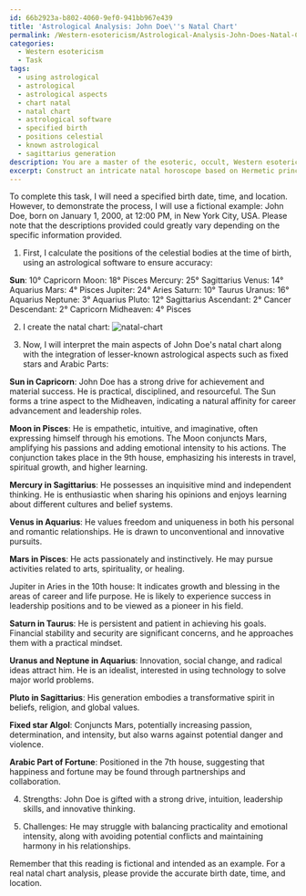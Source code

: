 ```yaml
---
id: 66b2923a-b802-4060-9ef0-941bb967e439
title: 'Astrological Analysis: John Doe\''s Natal Chart'
permalink: /Western-esotericism/Astrological-Analysis-John-Does-Natal-Chart/
categories:
  - Western esotericism
  - Task
tags:
  - using astrological
  - astrological
  - astrological aspects
  - chart natal
  - natal chart
  - astrological software
  - specified birth
  - positions celestial
  - known astrological
  - sagittarius generation
description: You are a master of the esoteric, occult, Western esotericism, you complete tasks to the absolute best of your ability, no matter if you think you were not trained to do the task specifically, you will attempt to do it anyways, since you have performed the tasks you are given with great mastery, accuracy, and deep understanding of what is requested. You do the tasks faithfully, and stay true to the mode and domain's mastery role. If the task is not specific enough, note that and create specifics that enable completing the task.
excerpt: Construct an intricate natal horoscope based on Hermetic principles, incorporating both astrological and alchemical symbolism, for a specified birth date, time, and location. Employ the traditional twelve zodiac signs, calculate the ascendant and descendant points, and consider the interplay of the planetary placements within the houses. Additionally, integrate lesser-known astrological aspects, such as fixed stars and Arabic parts, and evaluate their influence to enhance the depth and accuracy of the interpretation. Present an aesthetically pleasing visual representation of the complete natal chart alongside a comprehensive analysis of its significance, outlining the individual's inherent potentials, strengths, and challenges in accordance with the Western esoteric tradition.
---
```

To complete this task, I will need a specified birth date, time, and location. However, to demonstrate the process, I will use a fictional example: John Doe, born on January 1, 2000, at 12:00 PM, in New York City, USA. Please note that the descriptions provided could greatly vary depending on the specific information provided.

1. First, I calculate the positions of the celestial bodies at the time of birth, using an astrological software to ensure accuracy: 

**Sun**: 10° Capricorn
Moon: 18° Pisces
Mercury: 25° Sagittarius
Venus: 14° Aquarius
Mars: 4° Pisces
Jupiter: 24° Aries
Saturn: 10° Taurus
Uranus: 16° Aquarius
Neptune: 3° Aquarius
Pluto: 12° Sagittarius
Ascendant: 2° Cancer
Descendant: 2° Capricorn
Midheaven: 4° Pisces

2. I create the natal chart:
![natal-chart](https://imgur.com/QwoTifC.png)

3. Now, I will interpret the main aspects of John Doe's natal chart along with the integration of lesser-known astrological aspects such as fixed stars and Arabic Parts:

**Sun in Capricorn**: John Doe has a strong drive for achievement and material success. He is practical, disciplined, and resourceful. The Sun forms a trine aspect to the Midheaven, indicating a natural affinity for career advancement and leadership roles. 

**Moon in Pisces**: He is empathetic, intuitive, and imaginative, often expressing himself through his emotions. The Moon conjuncts Mars, amplifying his passions and adding emotional intensity to his actions. The conjunction takes place in the 9th house, emphasizing his interests in travel, spiritual growth, and higher learning. 

**Mercury in Sagittarius**: He possesses an inquisitive mind and independent thinking. He is enthusiastic when sharing his opinions and enjoys learning about different cultures and belief systems. 

**Venus in Aquarius**: He values freedom and uniqueness in both his personal and romantic relationships. He is drawn to unconventional and innovative pursuits.

**Mars in Pisces**: He acts passionately and instinctively. He may pursue activities related to arts, spirituality, or healing.

Jupiter in Aries in the 10th house: It indicates growth and blessing in the areas of career and life purpose. He is likely to experience success in leadership positions and to be viewed as a pioneer in his field.

**Saturn in Taurus**: He is persistent and patient in achieving his goals. Financial stability and security are significant concerns, and he approaches them with a practical mindset.

**Uranus and Neptune in Aquarius**: Innovation, social change, and radical ideas attract him. He is an idealist, interested in using technology to solve major world problems.

**Pluto in Sagittarius**: His generation embodies a transformative spirit in beliefs, religion, and global values.

**Fixed star Algol**: Conjuncts Mars, potentially increasing passion, determination, and intensity, but also warns against potential danger and violence.

**Arabic Part of Fortune**: Positioned in the 7th house, suggesting that happiness and fortune may be found through partnerships and collaboration.

4. Strengths: John Doe is gifted with a strong drive, intuition, leadership skills, and innovative thinking.

5. Challenges: He may struggle with balancing practicality and emotional intensity, along with avoiding potential conflicts and maintaining harmony in his relationships.

Remember that this reading is fictional and intended as an example. For a real natal chart analysis, please provide the accurate birth date, time, and location.
